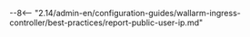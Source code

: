 --8<-- "2.14/admin-en/configuration-guides/wallarm-ingress-controller/best-practices/report-public-user-ip.md"
